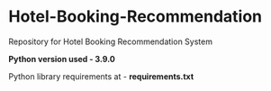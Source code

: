 # Hotel-Booking-Recommendation
Repository for Hotel Booking Recommendation System


**Python version used - 3.9.0**

Python library requirements at - **requirements.txt**


